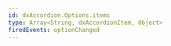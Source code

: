 ```yaml
---
id: dxAccordion.Options.items
type: Array<String, dxAccordionItem, Object>
firedEvents: optionChanged
---
```

